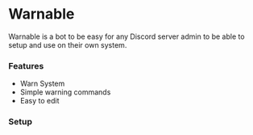 # Warnable
Warnable is a bot to be easy for any Discord server admin to be able to setup and use on their own system.

### Features
- Warn System
- Simple warning commands
- Easy to edit

### Setup
